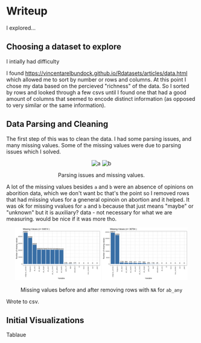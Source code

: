 # Writeup

I explored...

## Choosing a dataset to explore

I intially had difficulty 

I found https://vincentarelbundock.github.io/Rdatasets/articles/data.html which allowed me to sort by number or rows and columns. At this point I chose my data based on the percieved "richness" of the data. So I sorted by rows and looked through a few csvs until I found one that had a good amount of columns that seemed to encode distinct information (as opposed to very similar or the same information).

## Data Parsing and Cleaning

The first step of this was to clean the data. I had some parsing issues, and many missing values. Some of the missing values were due to parsing issues which I solved.

<div align="center">
  <img height="300" alt="a" src="https://user-images.githubusercontent.com/53503018/136717881-14b7d002-cada-4171-ad32-cdaab5aa4298.png">
  <img height="300" alt="b" src="https://user-images.githubusercontent.com/53503018/136717883-aa207ceb-00b2-4259-bd9d-8323d594e036.png">
  <p>Parsing issues and missing values.</p>
</div>

A lot of the missing values besides `a` and `b` were an absence of opinions on aborition data, which we don't want bc that's the point so I removed rows that had miissing vlues for a gneneral opinoin on abortion and it helped. It was ok for missing vvalues for `a` and `b` because that just means "maybe" or "unknown" but it is auxiliary? data - not necessary for what we are measuring. would be nice if it was more tho.

<div align="center">
  <img width="45%" alt="d" src="./missing_na_a.png">
  <img width="45%" alt="e" src="./missing_na_b.png">

  <p>Missing values before and after removing rows with <code>NA</code> for <code>ab_any</code></p>
</div>

Wrote to csv.

## Initial Visualizations

Tablaue
